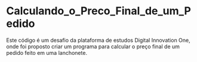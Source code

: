 # Calculando_o_Preco_Final_de_um_Pedido

Este código é um desafio da plataforma de estudos Digital Innovation One, onde foi proposto criar um programa para calcular o preço final de um pedido feito em uma lanchonete.
